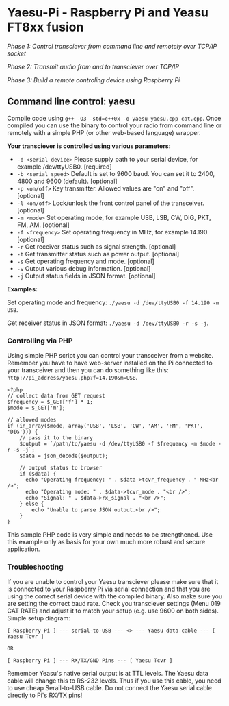 # Yaesu-Pi - Raspberry Pi and Yeasu FT8xx fusion

*Phase 1: Control transciever from command line and remotely over TCP/IP socket*

*Phase 2: Transmit audio from and to transciever over TCP/IP*

*Phase 3: Build a remote controling device using Raspberry Pi*

## Command line control: yaesu
Compile code using `g++ -O3 -std=c++0x -o yaesu yaesu.cpp cat.cpp`. Once compiled you can use the binary to control your radio from command line or remotely with a simple PHP (or other web-based language) wrapper.

**Your transciever is controlled using various parameters:**

* `-d <serial device>` Please supply path to your serial device, for example /dev/ttyUSB0. [required]
* `-b <serial speed>` Default is set to 9600 baud. You can set it to 2400, 4800 and 9600 (default). [optional]
* `-p <on/off>` Key transmitter. Allowed values are "on" and "off". [optional]
* `-l <on/off>` Lock/unlosk the front control panel of the transceiver. [optional]
* `-m <mode>` Set operating mode, for example USB, LSB, CW, DIG, PKT, FM, AM. [optional]
* `-f <frequency>` Set operating frequency in MHz, for example 14.190. [optional]
* `-r` Get receiver status such as signal strength. [optional]
* `-t` Get transmitter status such as power output. [optional]
* `-s` Get operating frequency and mode. [optional]
* `-v` Output various debug information. [optional]
* `-j` Output status fields in JSON format. [optional]

**Examples:**

Set operating mode and frequency: `./yaesu -d /dev/ttyUSB0 -f 14.190 -m USB`.

Get receiver status in JSON format: `./yaesu -d /dev/ttyUSB0 -r -s -j`.

### Controlling via PHP
Using simple PHP script you can control your transceiver from a website. Remember you have to have web-server installed on the Pi connected to your transceiver and then you can do something like this: `http://pi_address/yaesu.php?f=14.190&m=USB`.

```
<?php
// collect data from GET request
$frequency = $_GET['f'] * 1;
$mode = $_GET['m'];

// allowed modes
if (in_array($mode, array('USB', 'LSB', 'CW', 'AM', 'FM', 'PKT', 'DIG'))) {
	// pass it to the binary
	$output = `/path/to/yaesu -d /dev/ttyUSB0 -f $frequency -m $mode -r -s -j`;
	$data = json_decode($output);

	// output status to browser
	if ($data) {
	  echo "Operating frequency: " . $data->tcvr_frequency . " MHz<br />";
	  echo "Operating mode: " . $data->tcvr_mode . "<br />";
	  echo "Signal: " . $data->rx_signal . "<br />";
	} else {
		echo "Unable to parse JSON output.<br />";
	}
}
```

This sample PHP code is very simple and needs to be strengthened. Use this example only as basis for your own much more robust and secure application.

### Troubleshooting

If you are unable to control your Yaesu transciever please make sure that it is connected to your Raspberry Pi via serial connection and that you are using the correct serial device with the compiled binary. Also make sure you are setting the correct baud rate. Check you transciever settings (Menu 019 CAT RATE) and adjust it to match your setup (e.g. use  9600 on both sides). Simple setup diagram:

```
[ Raspberry Pi ] --- serial-to-USB --- <> --- Yaesu data cable --- [ Yaesu Tcvr ]

OR

[ Raspberry Pi ] --- RX/TX/GND Pins --- [ Yaesu Tcvr ]
```

Remember Yeasu's native serial output is at TTL levels. The Yaesu data cable will change this to RS-232 levels. Thus if you use this cable, you need to use cheap Serail-to-USB cable. Do not connect the Yaesu serial cable directly to Pi's RX/TX pins!
